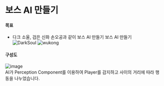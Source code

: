# 보스 AI 만들기
#### 목표
- 다크 소울, 검은 신화 손오공과 같이 보스 AI 만들기 보스 AI 만들기  
![DarkSoul](https://github.com/user-attachments/assets/ec6ad2b1-ad2b-46b2-9ddb-333a01a90802)<dr/>
![wukong](https://github.com/user-attachments/assets/ea095227-5727-4a80-8e9b-6583b6f706d3)

#### 구성도
![image](https://github.com/user-attachments/assets/9345a696-fb31-489e-97c7-f6c89091dd92)<br/>
AI가 Perception Component를 이용하여 Player를 감지하고 사이의 거리에 따라 행동을 나누었습니다. <br/>

